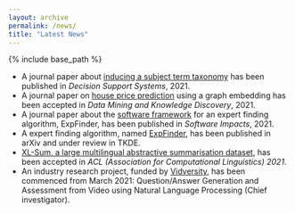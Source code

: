```yaml
---
layout: archive
permalink: /news/
title: "Latest News" 
---
```


{% include base_path %}


* A journal paper about [inducing a subject term taxonomy](/publication/subject_tracker_2021) has been published in *Decision Support Systems*, 2021.
* A journal paper on [house price prediction](/publication/house_price_prediction_2021) using a graph embedding has been accepted in *Data Mining and Knowledge Discovery*, 2021.
* A journal paper about the [software framework](/publication/expfinder_software_2021) for an expert finding algorithm, ExpFinder, has been published in *Software Impacts*, 2021.
* A expert finding algorithm, named [ExpFinder](/publication/expfinder_2021), has been published in arXiv and under review in TKDE.
* [XL-Sum, a large multilingual abstractive summarisation dataset](/publication/ACL_Text_Summarization_2021), has been accepted in *ACL (Association for Computational Linguistics) 2021*.
* An industry research project, funded by [Vidversity](https://vidversity.com/), has been commenced from March 2021: Question/Answer Generation and Assessment from Video using Natural Language Processing (Chief investigator). 


<!-- Work experience
======
* Summer 2015: Research Assistant
  * Github University
  * Duties included: Tagging issues
  * Supervisor: Professor Git

* Fall 2015: Research Assistant
  * Github University
  * Duties included: Merging pull requests
  * Supervisor: Professor Hub
  
Skills
======
* Skill 1
* Skill 2
  * Sub-skill 2.1
  * Sub-skill 2.2
  * Sub-skill 2.3
* Skill 3

Publications
======
  <ul>{% for post in site.publications %}
    {% include archive-single-cv.html %}
  {% endfor %}</ul>
  
Talks
======
  <ul>{% for post in site.talks %}
    {% include archive-single-talk-cv.html %}
  {% endfor %}</ul>
  
Teaching
======
  <ul>{% for post in site.teaching %}
    {% include archive-single-cv.html %}
  {% endfor %}</ul>
  
Service and leadership
======
* Currently signed in to 43 different slack teams -->
